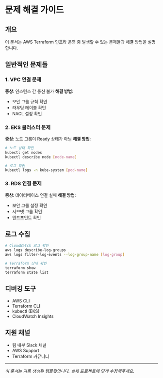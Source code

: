 # 문제 해결 가이드

## 개요
이 문서는 AWS Terraform 인프라 운영 중 발생할 수 있는 문제들과 해결 방법을 설명합니다.

## 일반적인 문제들

### 1. VPC 연결 문제
**증상**: 인스턴스 간 통신 불가
**해결 방법**:
- 보안 그룹 규칙 확인
- 라우팅 테이블 확인
- NACL 설정 확인

### 2. EKS 클러스터 문제
**증상**: 노드 그룹이 Ready 상태가 아님
**해결 방법**:
```bash
# 노드 상태 확인
kubectl get nodes
kubectl describe node [node-name]

# 로그 확인
kubectl logs -n kube-system [pod-name]
```

### 3. RDS 연결 문제
**증상**: 데이터베이스 연결 실패
**해결 방법**:
- 보안 그룹 설정 확인
- 서브넷 그룹 확인
- 엔드포인트 확인

## 로그 수집
```bash
# CloudWatch 로그 확인
aws logs describe-log-groups
aws logs filter-log-events --log-group-name [log-group]

# Terraform 상태 확인
terraform show
terraform state list
```

## 디버깅 도구
- AWS CLI
- Terraform CLI
- kubectl (EKS)
- CloudWatch Insights

## 지원 채널
- 팀 내부 Slack 채널
- AWS Support
- Terraform 커뮤니티

---
*이 문서는 자동 생성된 템플릿입니다. 실제 프로젝트에 맞게 수정해주세요.*
